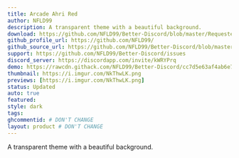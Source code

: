 ```yaml
---
title: Arcade Ahri Red
author: NFLD99
description: A transparent theme with a beautiful background.
download: https://github.com/NFLD99/Better-Discord/blob/master/Requested/Updated/arcade_ahri_red.theme.css
github_profile_url: https://github.com/NFLD99/
github_source_url: https://github.com/NFLD99/Better-Discord/blob/master/Requested/Updated/arcade_ahri_red.theme.css
support: https://github.com/NFLD99/Better-Discord/issues
discord_server: https://discordapp.com/invite/kWRYPrq
demo: https://rawcdn.githack.com/NFLD99/Better-Discord/cc7d5e63af4ab6e7f4781c460920ec9472662090/Requested/Updated/arcade_ahri_red.theme.css
thumbnail: https://i.imgur.com/NkThwLK.png
previews: [https://i.imgur.com/NkThwLK.png]
status: Updated
auto: true
featured: 
style: dark
tags:
ghcommentid: # DON'T CHANGE
layout: product # DON'T CHANGE
---
```

A transparent theme with a beautiful background.